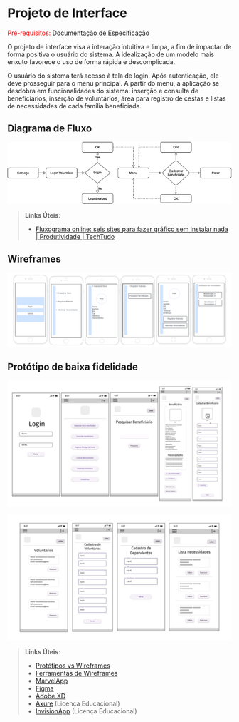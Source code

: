 
# Projeto de Interface

<span style="color:red">Pré-requisitos: <a href="2-Especificação do Projeto.md"> Documentação de Especificação</a></span>

O projeto de interface visa a interação intuitiva e limpa, a fim de impactar de forma positiva o usuário do sistema. A idealização de um modelo mais enxuto favorece o uso de forma rápida e descomplicada.

O usuário do sistema terá acesso à tela de login. Após autenticação, ele deve prosseguir para o menu principal. A partir do menu, a aplicação se desdobra em funcionalidades do sistema: inserção e consulta de beneficiários, inserção de voluntários, área para registro de cestas e listas de necessidades de cada família beneficiada.

## Diagrama de Fluxo

![Fluxo do Usuário](img/fluxo_usuario.png)


> **Links Úteis**:
> - [Fluxograma online: seis sites para fazer gráfico sem instalar nada | Produtividade | TechTudo](https://www.techtudo.com.br/listas/2019/03/fluxograma-online-seis-sites-para-fazer-grafico-sem-instalar-nada.ghtml)

## Wireframes

![Wireframe](img/wireframe.png)


## Protótipo de baixa fidelidade

![Protótipo de baixa fidelidade](img/prototipo_1.jpg)

![Protótipo de baixa fidelidade](img/prototipo_2.jpg)

 
> **Links Úteis**:
> - [Protótipos vs Wireframes](https://www.nngroup.com/videos/prototypes-vs-wireframes-ux-projects/)
> - [Ferramentas de Wireframes](https://rockcontent.com/blog/wireframes/)
> - [MarvelApp](https://marvelapp.com/developers/documentation/tutorials/)
> - [Figma](https://www.figma.com/)
> - [Adobe XD](https://www.adobe.com/br/products/xd.html#scroll)
> - [Axure](https://www.axure.com/edu) (Licença Educacional)
> - [InvisionApp](https://www.invisionapp.com/) (Licença Educacional)
